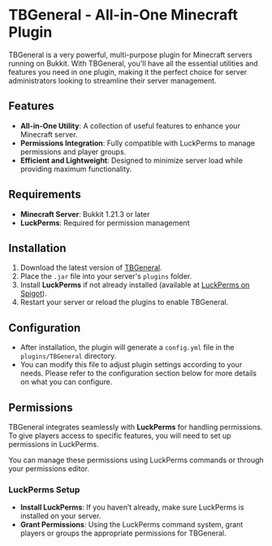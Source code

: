 # TBGeneral - All-in-One Minecraft Plugin 

TBGeneral is a very powerful, multi-purpose plugin for Minecraft servers running on Bukkit. With TBGeneral, you'll have all the essential utilities and features you need in one plugin, making it the perfect choice for server administrators looking to streamline their server management.

## Features

- **All-in-One Utility**: A collection of useful features to enhance your Minecraft server.
- **Permissions Integration**: Fully compatible with LuckPerms to manage permissions and player groups.
- **Efficient and Lightweight**: Designed to minimize server load while providing maximum functionality.

## Requirements

- **Minecraft Server**: Bukkit 1.21.3 or later
- **LuckPerms**: Required for permission management

## Installation

1. Download the latest version of [TBGeneral](https://github.com/Thebestharrison1221?tab=packages&repo_name=TBGeneral).
2. Place the `.jar` file into your server's `plugins` folder.
3. Install **LuckPerms** if not already installed (available at [LuckPerms on Spigot](https://www.spigotmc.org/resources/luckperms.2143/)).
4. Restart your server or reload the plugins to enable TBGeneral.

## Configuration

- After installation, the plugin will generate a `config.yml` file in the `plugins/TBGeneral` directory.
- You can modify this file to adjust plugin settings according to your needs. Please refer to the configuration section below for more details on what you can configure.

## Permissions

TBGeneral integrates seamlessly with **LuckPerms** for handling permissions. To give players access to specific features, you will need to set up permissions in LuckPerms. 
  
You can manage these permissions using LuckPerms commands or through your permissions editor.

### LuckPerms Setup

- **Install LuckPerms**: If you haven’t already, make sure LuckPerms is installed on your server.
- **Grant Permissions**: Using the LuckPerms command system, grant players or groups the appropriate permissions for TBGeneral.
